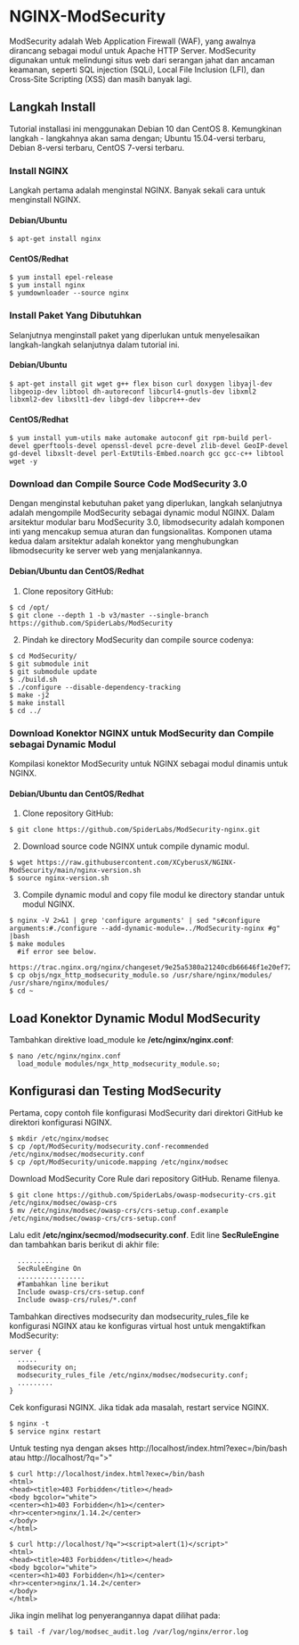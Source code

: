 # NGINX-ModSecurity

ModSecurity adalah Web Application Firewall (WAF), yang awalnya dirancang sebagai modul untuk Apache HTTP Server. ModSecurity digunakan untuk melindungi situs web dari serangan jahat dan ancaman keamanan, seperti SQL injection (SQLi), Local File Inclusion (LFI), dan Cross‑Site Scripting (XSS) dan masih banyak lagi.

## Langkah Install

Tutorial installasi ini menggunakan Debian 10 dan CentOS 8. Kemungkinan langkah - langkahnya akan sama dengan; Ubuntu 15.04-versi terbaru, Debian 8-versi terbaru, CentOS 7-versi terbaru.

### Install NGINX

Langkah pertama adalah menginstal NGINX. Banyak sekali cara untuk menginstall NGINX.

#### Debian/Ubuntu

```shell
$ apt-get install nginx
```

#### CentOS/Redhat

```shell
$ yum install epel-release
$ yum install nginx
$ yumdownloader --source nginx
```

### Install Paket Yang Dibutuhkan

Selanjutnya menginstall paket yang diperlukan untuk menyelesaikan langkah-langkah selanjutnya dalam tutorial ini.

#### Debian/Ubuntu

```shell
$ apt-get install git wget g++ flex bison curl doxygen libyajl-dev libgeoip-dev libtool dh-autoreconf libcurl4-gnutls-dev libxml2 libxml2-dev libxslt1-dev libgd-dev libpcre++-dev
```

#### CentOS/Redhat

```shell
$ yum install yum-utils make automake autoconf git rpm-build perl-devel gperftools-devel openssl-devel pcre-devel zlib-devel GeoIP-devel gd-devel libxslt-devel perl-ExtUtils-Embed.noarch gcc gcc-c++ libtool wget -y
```

### Download dan Compile Source Code ModSecurity 3.0

Dengan menginstal kebutuhan paket yang diperlukan, langkah selanjutnya adalah mengompile ModSecurity sebagai dynamic modul NGINX. Dalam arsitektur modular baru ModSecurity 3.0, libmodsecurity adalah komponen inti yang mencakup semua aturan dan fungsionalitas. Komponen utama kedua dalam arsitektur adalah konektor yang menghubungkan libmodsecurity ke server web yang menjalankannya.  

#### Debian/Ubuntu dan CentOS/Redhat

1.  Clone repository GitHub:

```shell
$ cd /opt/
$ git clone --depth 1 -b v3/master --single-branch https://github.com/SpiderLabs/ModSecurity
```

2.  Pindah ke directory ModSecurity dan compile source codenya:

```shell
$ cd ModSecurity/
$ git submodule init
$ git submodule update
$ ./build.sh
$ ./configure --disable-dependency-tracking
$ make -j2
$ make install
$ cd ../
```

### Download Konektor NGINX untuk ModSecurity dan Compile sebagai Dynamic Modul

Kompilasi konektor ModSecurity untuk NGINX sebagai modul dinamis untuk NGINX.

#### Debian/Ubuntu dan CentOS/Redhat

1.  Clone repository GitHub:

```shell
$ git clone https://github.com/SpiderLabs/ModSecurity-nginx.git
```

2.  Download source code NGINX untuk compile dynamic modul.

```shell
$ wget https://raw.githubusercontent.com/XCyberusX/NGINX-ModSecurity/main/nginx-version.sh
$ source nginx-version.sh
```

3.  Compile dynamic modul and copy file modul ke directory standar untuk modul NGINX.

```shell
$ nginx -V 2>&1 | grep 'configure arguments' | sed "s#configure arguments:#./configure --add-dynamic-module=../ModSecurity-nginx #g" |bash
$ make modules
  #if error see below.
  https://trac.nginx.org/nginx/changeset/9e25a5380a21240cdb66646f1e20ef7247b646a1/nginx
$ cp objs/ngx_http_modsecurity_module.so /usr/share/nginx/modules/ /usr/share/nginx/modules/
$ cd ~
```

## Load Konektor Dynamic Modul ModSecurity

Tambahkan direktive load_module ke **/etc/nginx/nginx.conf**:

```shell
$ nano /etc/nginx/nginx.conf
  load_module modules/ngx_http_modsecurity_module.so;
```

## Konfigurasi dan Testing ModSecurity

Pertama, copy contoh file konfigurasi ModSecurity dari direktori GitHub ke direktori konfigurasi NGINX.

```shell
$ mkdir /etc/nginx/modsec
$ cp /opt/ModSecurity/modsecurity.conf-recommended /etc/nginx/modsec/modsecurity.conf
$ cp /opt/ModSecurity/unicode.mapping /etc/nginx/modsec
```

Download ModSecurity Core Rule dari repository GitHub. Rename filenya.

```shell
$ git clone https://github.com/SpiderLabs/owasp-modsecurity-crs.git /etc/nginx/modsec/owasp-crs
$ mv /etc/nginx/modsec/owasp-crs/crs-setup.conf.example /etc/nginx/modsec/owasp-crs/crs-setup.conf
```

Lalu edit **/etc/nginx/secmod/modsecurity.conf**. Edit line **SecRuleEngine** dan tambahkan baris berikut di akhir file:

```shell
  .........
  SecRuleEngine On
  .................
  #Tambahkan line berikut
  Include owasp-crs/crs-setup.conf
  Include owasp-crs/rules/*.conf
```

Tambahkan directives modsecurity dan modsecurity_rules_file ke konfigurasi NGINX atau ke konfiguras virtual host untuk mengaktifkan ModSecurity:

```shell
server {
  .....
  modsecurity on;
  modsecurity_rules_file /etc/nginx/modsec/modsecurity.conf;
  .........
}
```

Cek konfigurasi NGINX. Jika tidak ada masalah, restart service NGINX.

```shell
$ nginx -t
$ service nginx restart
```

Untuk testing nya dengan akses http://localhost/index.html?exec=/bin/bash atau http://localhost/?q="><script>alert(1)</script>"

```shell
$ curl http://localhost/index.html?exec=/bin/bash
<html>
<head><title>403 Forbidden</title></head>
<body bgcolor="white">
<center><h1>403 Forbidden</h1></center>
<hr><center>nginx/1.14.2</center>
</body>
</html>

$ curl http://localhost/?q="><script>alert(1)</script>"
<html>
<head><title>403 Forbidden</title></head>
<body bgcolor="white">
<center><h1>403 Forbidden</h1></center>
<hr><center>nginx/1.14.2</center>
</body>
</html>
```

Jika ingin melihat log penyerangannya dapat dilihat pada:
```shell
$ tail -f /var/log/modsec_audit.log /var/log/nginx/error.log
```
